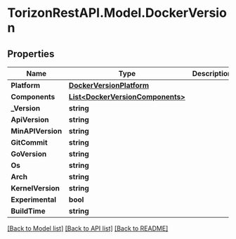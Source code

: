 
# TorizonRestAPI.Model.DockerVersion

## Properties

Name | Type | Description | Notes
------------ | ------------- | ------------- | -------------
**Platform** | [**DockerVersionPlatform**](DockerVersionPlatform.md) |  | [optional] 
**Components** | [**List&lt;DockerVersionComponents&gt;**](DockerVersionComponents.md) |  | [optional] 
**_Version** | **string** |  | [optional] 
**ApiVersion** | **string** |  | [optional] 
**MinAPIVersion** | **string** |  | [optional] 
**GitCommit** | **string** |  | [optional] 
**GoVersion** | **string** |  | [optional] 
**Os** | **string** |  | [optional] 
**Arch** | **string** |  | [optional] 
**KernelVersion** | **string** |  | [optional] 
**Experimental** | **bool** |  | [optional] 
**BuildTime** | **string** |  | [optional] 

[[Back to Model list]](../README.md#documentation-for-models)
[[Back to API list]](../README.md#documentation-for-api-endpoints)
[[Back to README]](../README.md)

